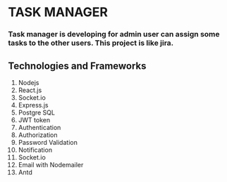 # TASK MANAGER
### Task manager is developing for admin user can assign some tasks to the other users. This project is like jira.


## Technologies and Frameworks
1. Nodejs
2. React.js
3. Socket.io
4. Express.js
5. Postgre SQL
6. JWT token
7. Authentication
8. Authorization
9. Password Validation
10. Notification
11. Socket.io
12. Email with Nodemailer
13. Antd
